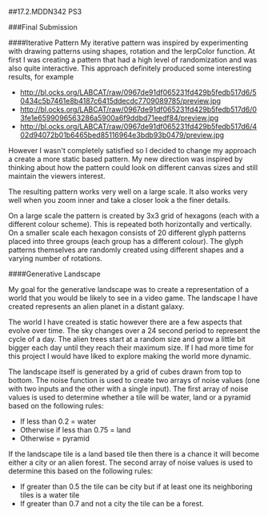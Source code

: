 ##17.2.MDDN342 PS3

###Final Submission

####Iterative Pattern
My iterative pattern was inspired by experimenting with drawing patterns using shapes, rotation and the lerpColor function.  At first I was creating a pattern that had a high level of randomization and was also quite interactive.  This approach definitely produced some interesting results, for example

* http://bl.ocks.org/LABCAT/raw/0967de91df065231fd429b5fedb517d6/50434c5b7461e8b4187c6415ddecdc7709089785/preview.jpg
* http://bl.ocks.org/LABCAT/raw/0967de91df065231fd429b5fedb517d6/03fe1e6599096563286a5900a6f9ddbd71eedf84/preview.jpg
* http://bl.ocks.org/LABCAT/raw/0967de91df065231fd429b5fedb517d6/402d94072b01b6465bed85116964e3bdb93b0479/preview.jpg

However I wasn't completely satisfied so I decided to change my approach a create a more static based pattern.  My new direction was inspired by thinking about how the pattern could look on different canvas sizes and still maintain the viewers interest.  

The resulting pattern works very well on a large scale. It also works very well when you zoom inner and take a closer look a the finer details. 

On a large scale the pattern is created by 3x3 grid of hexagons (each with a different colour scheme). This is repeated both horizontally and vertically. On a smaller scale each hexagon consists of 20 different glyph patterns placed into three groups (each group has a different colour). The glyph patterns themselves are randomly created using different shapes and a varying number of rotations. 


####Generative Landscape

My goal for the generative landscape was to create a representation of a world that you would be likely to see in a video game. The landscape I have created represents an alien planet in a distant galaxy. 

The world I have created is static however there are a few aspects that evolve over time. The sky changes over a 24 second period to represent the cycle of a day. The alien trees start at a random size and grow a little bit bigger each day until they reach their maximum size.  If I had more time for this project I would have liked to explore making the world more dynamic.

The landscape itself is generated by a grid of cubes drawn from top to bottom. The noise function is used to create two arrays of noise values (one with two inputs and the other with a single input).  The first array of noise values is used to determine whether a tile will be water, land or a pyramid based on the following rules:

* If less than 0.2 = water
* Otherwise if less than 0.75 = land
* Otherwise = pyramid

If the landscape tile is a land based tile then there is a chance it will become either a city or an alien forest. The second array of noise values is used to determine this based on the following rules:

* If greater than 0.5 the tile can be city but if at least one its neighboring tiles is a water tile
* If greater than 0.7 and not a city the tile can be a forest. 
